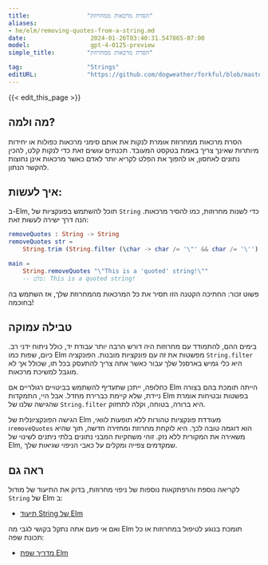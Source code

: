```yaml
---
title:                "הסרת מרכאות ממחרוזת"
aliases:
- he/elm/removing-quotes-from-a-string.md
date:                  2024-01-26T03:40:31.547865-07:00
model:                 gpt-4-0125-preview
simple_title:         "הסרת מרכאות ממחרוזת"

tag:                  "Strings"
editURL:              "https://github.com/dogweather/forkful/blob/master/content/he/elm/removing-quotes-from-a-string.md"
---
```


{{< edit_this_page >}}

## מה ולמה?
הסרת מרכאות ממחרוזת אומרת לנקות את אותם סימני מרכאות כפולות או יחידות מיותרות שאינך צריך באמת בטקסט המעובד. תכנתים עושים זאת כדי לנקות קלט, להכין נתונים לאחסון, או להפוך את הפלט לקריא יותר לאדם כאשר מרכאות אינן נחוצות להקשר הנתון.

## איך לעשות:
ב-Elm, תוכל להשתמש בפונקציות של `String` כדי לשנות מחרוזות, כמו להסיר מרכאות. הנה דרך ישירה לעשות זאת:

```Elm
removeQuotes : String -> String
removeQuotes str =
    String.trim (String.filter (\char -> char /= '\"' && char /= '\'') str)

main =
    String.removeQuotes "\"This is a 'quoted' string!\""
    -- פלט: This is a quoted string!
```

פשוט זכור: החתיכה הקטנה הזו תסיר את כל המרכאות מהמחרוזת שלך, אז השתמש בה בחוכמה!

## טבילה עמוקה
בימים ההם, להתמודד עם מחרוזות היה דורש הרבה יותר עבודת יד, כולל ניתוח ידני רב. כיום, שפות כמו Elm מפשטות את זה עם פונקציות מובנות. הפונקציה `String.filter` היא כלי גמיש בארסנל שלך עבור כאשר אתה צריך להתעסק בכל תו, שכולל אך לא מוגבל למשיכת מרכאות.

כחלופה, ייתכן שתעדיף להשתמש בביטויים רגולריים אם Elm הייתה תומכת בהם בצורה ניידת, שלא קיימת כברירת מחדל. אבל היי, התמקדות Elm בפשטות ובטיחות אומרת שהגישה שלנו של `String.filter` היא ברורה, בטוחה, וקלה לתחזוק.

הגישה הפונקציונלית של Elm מעודדת פונקציות טהורות ללא תופעות לוואי, ו`removeQuotes` הוא דוגמה טובה לכך. היא לוקחת מחרוזת ומחזירה חדשה, תוך שהיא משאירה את המקורית ללא נזק. זוהי משחקיות המבני נתונים בלתי ניתנים לשינוי של Elm, שמקדמים צפייה ומקלים על כאבי הניפוי שגיאות שלך.

## ראה גם
לקריאה נוספת והרפתקאות נוספות של ניפוי מחרוזות, בדוק את התיעוד של מודול `String` של Elm ב:

- [תיעוד String של Elm](https://package.elm-lang.org/packages/elm/core/latest/String)

ואם אי פעם אתה נתקל בקושי לגבי מה Elm תומכת בנוגע לטיפול במחרוזות או כל תכונת שפה:

- [מדריך שפת Elm](https://guide.elm-lang.org/)
